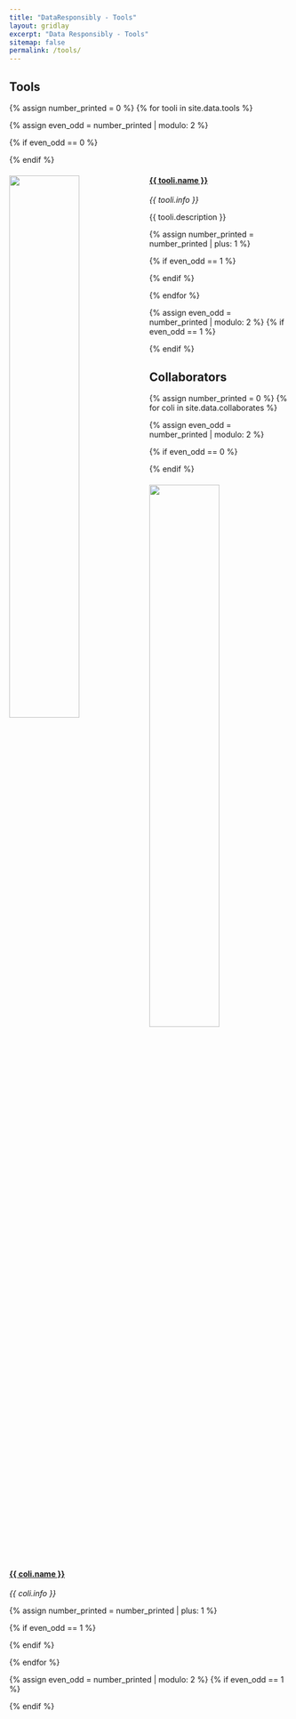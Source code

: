```yaml
---
title: "DataResponsibly - Tools"
layout: gridlay
excerpt: "Data Responsibly - Tools"
sitemap: false
permalink: /tools/
---
```



## Tools
{% assign number_printed = 0 %}
{% for tooli in site.data.tools %}

{% assign even_odd = number_printed | modulo: 2 %}

{% if even_odd == 0 %}
<div class="row">
{% endif %}

<div class="col-sm-6 clearfix">
  <a href="{{ tooli.url }}">
  <img src="{{ site.url }}{{ site.baseurl }}/images/{{ tooli.photo }}" class="img-responsive" width="50%" style="float: left" />
  </a>
  <h4><a href="{{ tooli.url }}">{{ tooli.name }}</a></h4>
  <em>{{ tooli.info }}</em><br>
  <p>{{ tooli.description }}<a href="{{ tooli.github_repo }}"><i class="fab fa-github-square fa-2x"></i></a></p>

</div>

{% assign number_printed = number_printed | plus: 1 %}

{% if even_odd == 1 %}
</div>
{% endif %}

{% endfor %}

{% assign even_odd = number_printed | modulo: 2 %}
{% if even_odd == 1 %}
</div>
{% endif %}


## Collaborators
{% assign number_printed = 0 %}
{% for coli in site.data.collaborates %}

{% assign even_odd = number_printed | modulo: 2 %}

{% if even_odd == 0 %}
<div class="row">
{% endif %}

<div class="col-sm-6 clearfix">
  <a href="{{ coli.url }}">
  <img src="{{ site.url }}{{ site.baseurl }}/images/{{ coli.photo }}" class="img-responsive" width="50%" style="float: left" />
  </a>
  <h4><a href="{{ coli.url }}">{{ coli.name }}</a></h4>
  <i>{{ coli.info }}</i>
</div>

{% assign number_printed = number_printed | plus: 1 %}

{% if even_odd == 1 %}
</div>
{% endif %}

{% endfor %}

{% assign even_odd = number_printed | modulo: 2 %}
{% if even_odd == 1 %}
</div>
{% endif %}

